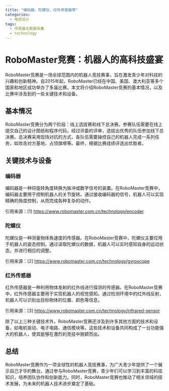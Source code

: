 ```yaml
---  
title: "编码器、陀螺仪、红外传感器等"  
categories:  
  - 电控设计  
tags: 
  - 传感器与数据采集 
  - technology  
---  
```


# RoboMaster竞赛：机器人的高科技盛宴

RoboMaster竞赛是一场全球范围内的机器人竞技赛事，旨在激发青少年对科技的兴趣和创新精神。自2015年起，RoboMaster已经在中国、美国、澳大利亚等多个国家和地区成功举办了多届比赛。本文将介绍RoboMaster竞赛的基本情况，以及比赛中涉及到的一些关键技术和设备。

## 基本情况

RoboMaster竞赛分为两个阶段：线上选拔赛和线下总决赛。参赛队伍需要在线上提交自己的设计图纸和程序代码，经过评委的评审，选拔出优秀的队伍参加线下总决赛。总决赛采用现场对抗的方式，各队伍需要操控自己的机器人完成一系列任务，如攻击对方基地、占领旗塔等。最终，根据比赛成绩评选出优胜者。

## 关键技术与设备

### 编码器

编码器是一种将旋转角度转换为脉冲或数字信号的装置。在RoboMaster竞赛中，编码器主要用于控制机器人的关节旋转。通过接收编码器的信号，机器人可以实现精确的角度控制，从而完成各种复杂的动作。

引用来源：[1] https://www.robomaster.com.cn/technology/encoder

### 陀螺仪

陀螺仪是一种测量物体角速度的传感器。在RoboMaster竞赛中，陀螺仪主要应用于机器人的姿态控制。通过读取陀螺仪的数据，机器人可以实时感知自身的运动状态，并进行相应的调整。

引用来源：[2] https://www.robomaster.com.cn/technology/gyroscope

### 红外传感器

红外传感器是一种利用物体发射的红外线进行探测的传感器。在RoboMaster竞赛中，红外传感器主要用于实现机器人的视觉感知。通过检测环境中的红外线反射，机器人可以识别出目标物体的位置、颜色等信息。

引用来源：[3] https://www.robomaster.com.cn/technology/infrared-sensor

除了以上三种关键技术外，RoboMaster竞赛还涉及到许多其他方面的技术和设备，如电机驱动、电子电路、通信模块等。这些技术和设备共同构成了一台功能强大的机器人，使其能够在激烈的竞技中脱颖而出。

## 总结

RoboMaster竞赛作为一项全球性的机器人竞技赛事，为广大青少年提供了一个展示自己才华的舞台。通过参与RoboMaster竞赛，青少年们可以学习到丰富的科技知识，培养团队协作和创新能力。同时，RoboMaster竞赛也推动了相关领域的技术发展，为未来的机器人技术进步奠定了基础。 

